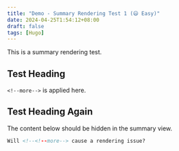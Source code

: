 ```yaml
---
title: "Demo - Summary Rendering Test 1 (😃 Easy)"
date: 2024-04-25T1:54:12+08:00
draft: false
tags: [Hugo]
---
```


This is a summary rendering test.

## Test Heading

<!--more-->
`<!--more-->` is applied here.

## Test Heading Again

The content below should be hidden in the summary view.

<!--more-->

```html
Will <!--<!--more--> cause a rendering issue?
```
